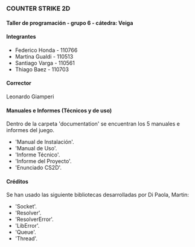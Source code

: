 ### COUNTER STRIKE 2D 

#### Taller de programación - grupo 6 - cátedra: Veiga

#### Integrantes

- Federico Honda - 110766
- Martina Gualdi - 110513
- Santiago Varga - 110561
- Thiago Baez - 110703

#### Corrector
Leonardo Giamperi

#### Manuales e Informes (Técnicos y de uso)
Dentro de la carpeta 'documentation' se encuentran los 5 manuales e informes del juego.

- 'Manual de Instalación'.
- 'Manual de Uso'.
- 'Informe Técnico'.
- 'Informe del Proyecto'.
- 'Enunciado CS2D'.

#### Créditos
Se han usado las siguiente bibliotecas desarrolladas por Di Paola, Martin:

- 'Socket'.
- 'Resolver'.
- 'ResolverError'.
- 'LibError'.
- 'Queue'.
- 'Thread'.
